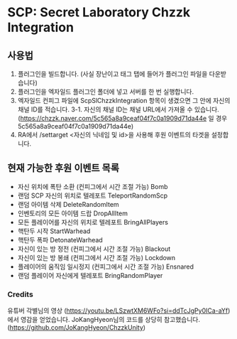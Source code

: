 # SCP: Secret Laboratory Chzzk Integration
## 사용법
1. 플러그인을 빌드합니다. (사실 장난이고 태그 탭에 들어가 플러그인 파일을 다운받습니다)
2. 플러그인을 엑자일드 플러그인 폴더에 넣고 서버를 한 번 실행합니다.
3. 엑자일드 컨피그 파일에 ScpSlChzzkIntegration 항목이 생겼으면 그 안에 자신의 채널 ID를 적습니다.
3-1. 자신의 채널 ID는 채널 URL에서 가져올 수 있습니다. (https://chzzk.naver.com/5c565a8a9ceaf04f7c0a1909d71da44e 일 경우 5c565a8a9ceaf04f7c0a1909d71da44e)
4. RA에서 /settarget <자신의 닉네임 및 id>을 사용해 후원 이벤트의 타겟을 설정합니다.


## 현재 가능한 후원 이벤트 목록
- 자신 위치에 폭탄 소환 (컨피그에서 시간 조절 가능) Bomb
- 랜덤 SCP 자신의 위치로 텔레포트 TeleportRandomScp
- 랜덤 아이템 삭제 DeleteRandomItem
- 인벤토리의 모든 아이템 드랍 DropAllItem
- 모든 플레이어를 자신의 위치로 텔레포트 BringAllPlayers
- 핵탄두 시작 StartWarhead
- 핵탄두 폭파 DetonateWarhead
- 자신이 있는 방 정전 (컨피그에서 시간 조절 가능) Blackout
- 자신이 있는 방 봉쇄 (컨피그에서 시간 조절 가능) Lockdown
- 플레이어의 움직임 일시정지 (컨피그에서 시간 조절 가능) Ensnared
- 랜덤 플레이어 자신에게 텔레포트 BringRandomPlayer

### Credits
유튜버 각별님의 영상 (https://youtu.be/LSzwtXM6WFo?si=ddTcJgPy0ICa-aYf) 에서 영감을 얻었습니다.
JoKangHyeon님의 코드를 상당히 참고했습니다. (https://github.com/JoKangHyeon/ChzzkUnity)